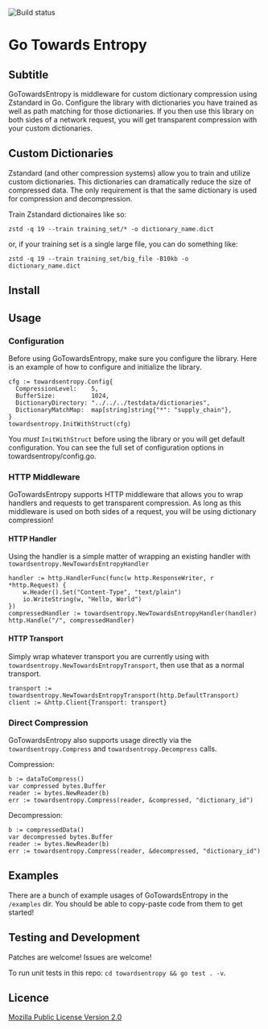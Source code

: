 ![Build status](https://github.com/Towards-Entropy/GoTowardsEntropy/actions/workflows/go.yml/badge.svg)

# Go Towards Entropy

## Subtitle

GoTowardsEntropy is middleware for custom dictionary compression using Zstandard in Go. Configure the library with dictionaries you have trained as well as path matching for those dictionaries. If you then use this library on both sides of a network request, you will get transparent compression with your custom dictionaries.

## Custom Dictionaries

Zstandard (and other compression systems) allow you to train and utilize custom dictionaries. This dictionaries can dramatically reduce the size of compressed data. The only requirement is that the same dictionary is used for compression and decompression.

Train Zstandard dictionaires like so:

`zstd -q 19 --train training_set/* -o dictionary_name.dict`

or, if your training set is a single large file, you can do something like:

`zstd -q 19 --train training_set/big_file -B10kb -o dictionary_name.dict`

## Install

## Usage

### Configuration

Before using GoTowardsEntropy, make sure you configure the library. Here is an example of how to configure and initialize the library.

```
cfg := towardsentropy.Config{
  CompressionLevel:    5,
  BufferSize:          1024,
  DictionaryDirectory: "../../../testdata/dictionaries",
  DictionaryMatchMap:  map[string]string{"*": "supply_chain"},
}
towardsentropy.InitWithStruct(cfg)
```

You _must_ `InitWithStruct` before using the library or you will get default configuration. You can see the full set of configuration options in towardsentropy/config.go.

### HTTP Middleware

GoTowardsEntropy supports HTTP middleware that allows you to wrap handlers and requests to get transparent compression. As long as this middleware is used on both sides of a request, you will be using dictionary compression!

#### HTTP Handler

Using the handler is a simple matter of wrapping an existing handler with `towardsentropy.NewTowardsEntropyHandler`

```
handler := http.HandlerFunc(func(w http.ResponseWriter, r *http.Request) {
    w.Header().Set("Content-Type", "text/plain")
    io.WriteString(w, "Hello, World")
})
compressedHandler := towardsentropy.NewTowardsEntropyHandler(handler)
http.Handle("/", compressedHandler)
```

#### HTTP Transport

Simply wrap whatever transport you are currently using with `towardsentropy.NewTowardsEntropyTransport`, then use that as a normal transport.

```
transport := towardsentropy.NewTowardsEntropyTransport(http.DefaultTransport)
client := &http.Client{Transport: transport}
```

### Direct Compression

GoTowardsEntropy also supports usage directly via the `towardsentropy.Compress` and `towardsentropy.Decompress` calls.

Compression:

```
b := dataToCompress()
var compressed bytes.Buffer
reader := bytes.NewReader(b)
err := towardsentropy.Compress(reader, &compressed, "dictionary_id")
```

Decompression:

```
b := compressedData()
var decompressed bytes.Buffer
reader := bytes.NewReader(b)
err := towardsentropy.Compress(reader, &decompressed, "dictionary_id")
```


## Examples

There are a bunch of example usages of GoTowardsEntropy in the `/examples` dir. You should be able to copy-paste code from them to get started!

## Testing and Development

Patches are welcome! Issues are welcome!

To run unit tests in this repo: `cd towardsentropy && go test . -v`.

## Licence

[Mozilla Public License Version 2.0](https://www.mozilla.org/en-US/MPL/2.0/)

